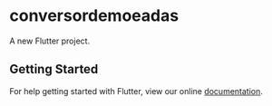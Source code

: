 # conversordemoeadas

A new Flutter project.

## Getting Started

For help getting started with Flutter, view our online
[documentation](https://flutter.io/).
